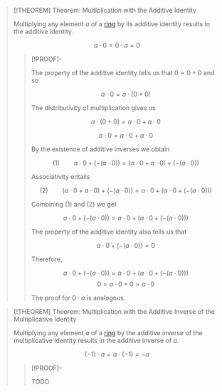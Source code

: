 >[!THEOREM] Theorem: Multiplication with the Additive Identity
>
>Multiplying any element $a$ of a [ring](Ring.md) by its additive identity results in the additive identity.
>
>$$a \cdot 0 = 0 \cdot a = 0$$
>
>>[!PROOF]-
>>
>>The property of the additive identity tells us that $0 = 0 + 0$ and so
>>
>>$$a \cdot 0 = a \cdot (0 + 0)$$
>>
>>The distributivity of multiplication gives us
>>
>>$$a \cdot (0 + 0) = a \cdot 0 + a \cdot 0$$
>>
>>$$a \cdot 0 = a \cdot 0 + a \cdot 0$$
>>
>>By the existence of additive inverses we obtain
>>
>>$$(1) \qquad a \cdot 0 + (- (a \cdot 0)) = (a \cdot 0 + a \cdot 0) + (- (a \cdot 0))$$
>>
>>Associativity entails
>>
>>$$(2) \qquad (a \cdot 0 + a \cdot 0) + (- (a \cdot 0)) = a \cdot 0 + (a \cdot 0 + (- (a \cdot 0)))$$
>>
>>Combining $(1)$ and $(2)$ we get
>>
>>$$a \cdot 0 + (- (a \cdot 0)) = a \cdot 0 + (a \cdot 0 + (- (a \cdot 0)))$$
>>
>>The property of the additive identity also tells us that
>>
>>$$a \cdot 0 + (- (a \cdot 0)) = 0$$
>>
>>Therefore,
>>
>>$$a \cdot 0 + (- (a \cdot 0)) = a \cdot 0 + (a \cdot 0 + (- (a \cdot 0)))$$
>>$$0 = a \cdot 0 + 0 = a \cdot 0$$
>>
>>The proof for $0 \cdot a$ is analogous.
>>
>

>[!THEOREM] Theorem: Multiplication with the Additive Inverse of the Multiplicative Identity
>
>Multiplying any element $a$ of a [ring](Ring.md) by the additive inverse of the multiplicative identity results in the additive inverse of $a$.
>
>$$(-1)\cdot a = a \cdot (-1) = -a$$
>
>>[!PROOF]-
>>
>>TODO
>>
>